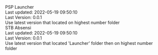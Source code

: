 PSP Launcher <br/>
Last updated: 2022-05-19 09:50:10 <br/>
Last Version: 0.0.1 <br/>
Use latest version that located on highest number folder
<br/>
STB Absensi <br/>
Last updated: 2022-05-19 09:50:10 <br/>
Last Version: 0.0.1 <br/>
Use latest version that located 'Launcher' folder then on highest number folder
